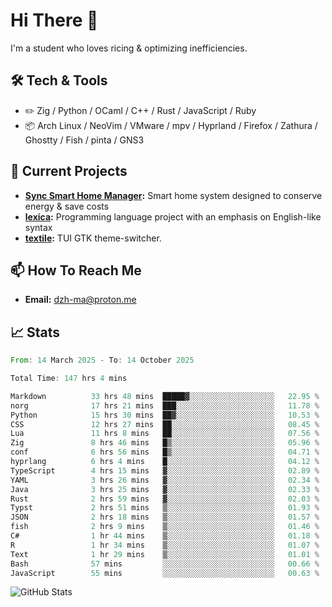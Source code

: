 # Hi There 👋
I'm a student who loves ricing & optimizing inefficiencies.
## 🛠️ Tech & Tools
- ✏️  Zig / Python / OCaml / C++ / Rust / JavaScript / Ruby
- 📦 Arch Linux / NeoVim / VMware / mpv / Hyprland / Firefox / Zathura / Ghostty / Fish / pinta / GNS3
## 🔭 Current Projects
- **[Sync Smart Home Manager](https://github.com/dzh-ma/sync):** Smart home system designed to conserve energy & save costs
- **[lexica](https://github.com/dzh-ma/lexica):** Programming language project with an emphasis on English-like syntax
- **[textile](https://github.com/dzh-ma/textile):** TUI GTK theme-switcher.
## 📫 How To Reach Me
- **Email:** [dzh-ma@proton.me](mailto:dzh-ma@proton.me)
## 📈 Stats
<!--START_SECTION:waka-->

```rust
From: 14 March 2025 - To: 14 October 2025

Total Time: 147 hrs 4 mins

Markdown          33 hrs 48 mins  █████▓░░░░░░░░░░░░░░░░░░░   22.95 %
norg              17 hrs 21 mins  ███░░░░░░░░░░░░░░░░░░░░░░   11.78 %
Python            15 hrs 30 mins  ██▓░░░░░░░░░░░░░░░░░░░░░░   10.53 %
CSS               12 hrs 27 mins  ██░░░░░░░░░░░░░░░░░░░░░░░   08.45 %
Lua               11 hrs 8 mins   ██░░░░░░░░░░░░░░░░░░░░░░░   07.56 %
Zig               8 hrs 46 mins   █▒░░░░░░░░░░░░░░░░░░░░░░░   05.96 %
conf              6 hrs 56 mins   █▒░░░░░░░░░░░░░░░░░░░░░░░   04.71 %
hyprlang          6 hrs 4 mins    █░░░░░░░░░░░░░░░░░░░░░░░░   04.12 %
TypeScript        4 hrs 15 mins   ▓░░░░░░░░░░░░░░░░░░░░░░░░   02.89 %
YAML              3 hrs 26 mins   ▓░░░░░░░░░░░░░░░░░░░░░░░░   02.34 %
Java              3 hrs 25 mins   ▓░░░░░░░░░░░░░░░░░░░░░░░░   02.33 %
Rust              2 hrs 59 mins   ▓░░░░░░░░░░░░░░░░░░░░░░░░   02.03 %
Typst             2 hrs 51 mins   ▒░░░░░░░░░░░░░░░░░░░░░░░░   01.93 %
JSON              2 hrs 18 mins   ▒░░░░░░░░░░░░░░░░░░░░░░░░   01.57 %
fish              2 hrs 9 mins    ▒░░░░░░░░░░░░░░░░░░░░░░░░   01.46 %
C#                1 hr 44 mins    ▒░░░░░░░░░░░░░░░░░░░░░░░░   01.18 %
R                 1 hr 34 mins    ▒░░░░░░░░░░░░░░░░░░░░░░░░   01.07 %
Text              1 hr 29 mins    ▒░░░░░░░░░░░░░░░░░░░░░░░░   01.01 %
Bash              57 mins         ░░░░░░░░░░░░░░░░░░░░░░░░░   00.66 %
JavaScript        55 mins         ░░░░░░░░░░░░░░░░░░░░░░░░░   00.63 %
```

<!--END_SECTION:waka-->

![GitHub Stats](https://github-readme-stats.vercel.app/api?username=dzh-ma&show_icons=true&theme=transparent)
